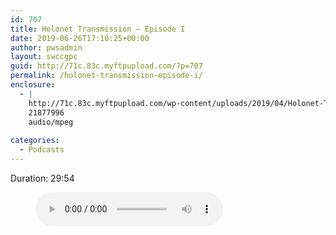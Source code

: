 ```yaml
---
id: 707
title: Holonet Transmission – Episode I
date: 2019-06-26T17:10:25+00:00
author: pwsadmin
layout: swccgpc
guid: http://71c.83c.myftpupload.com/?p=707
permalink: /holonet-transmission-episode-i/
enclosure:
  - |
    http://71c.83c.myftpupload.com/wp-content/uploads/2019/04/Holonet-Transmission-–-Episode-I.mp3
    21877996
    audio/mpeg
    
categories:
  - Podcasts
---
```

 

Duration: 29:54<figure class="wp-block-audio"><audio controls src="http://71c.83c.myftpupload.com/wp-content/uploads/2019/04/Holonet-Transmission-–-Episode-I.mp3"></audio></figure>
